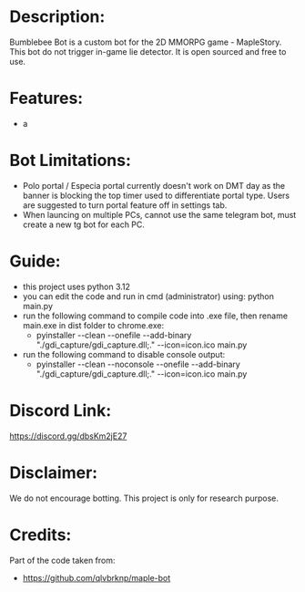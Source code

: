 # Description: 
Bumblebee Bot is a custom bot for the 2D MMORPG game - MapleStory.  
This bot do not trigger in-game lie detector. 
It is open sourced and free to use. 

# Features:
- a

# Bot Limitations:
- Polo portal / Especia portal currently doesn't work on DMT day as the banner is blocking the top timer used to differentiate portal type. Users are suggested to turn portal feature off in settings tab. 
- When launcing on multiple PCs, cannot use the same telegram bot, must create a new tg bot for each PC. 

# Guide:
- this project uses python 3.12
- you can edit the code and run in cmd (administrator) using: python main.py
- run the following command to compile code into .exe file, then rename main.exe in dist folder to chrome.exe:
    - pyinstaller --clean --onefile --add-binary "./gdi_capture/gdi_capture.dll;." --icon=icon.ico main.py
- run the following command to disable console output:
    - pyinstaller --clean --noconsole --onefile --add-binary "./gdi_capture/gdi_capture.dll;." --icon=icon.ico main.py

# Discord Link: 
https://discord.gg/dbsKm2jE27

# Disclaimer:
We do not encourage botting. This project is only for research purpose. 

# Credits:
Part of the code taken from:
- https://github.com/qlvbrknp/maple-bot
